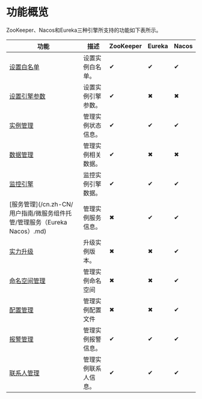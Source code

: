 # 功能概览

ZooKeeper、Nacos和Eureka三种引擎所支持的功能如下表所示。

|功能|描述|ZooKeeper|Eureka|Nacos|
|--|--|---------|------|-----|
|[设置白名单](/cn.zh-CN/用户指南/微服务组件托管/设置白名单.md)|设置实例白名单。|✔|✔|✔|
|[设置引擎参数](/cn.zh-CN/用户指南/微服务组件托管/引擎参数（ZooKeeper）.md)|设置实例引擎参数。|✔|✖|✖|
|[实例管理](/cn.zh-CN/用户指南/微服务组件托管/实例管理.md)|管理实例状态信息。|✔|✔|✔|
|[数据管理](/cn.zh-CN/用户指南/微服务组件托管/管理数据（ZooKeeper）.md)|管理实例相关数据。|✔|✖|✖|
|[监控引擎](/cn.zh-CN/用户指南/微服务组件托管/监控引擎.md)|监控实例引擎数据。|✔|✔|✔|
|[服务管理](/cn.zh-CN/用户指南/微服务组件托管/管理服务（Eureka Nacos）.md)|管理实例服务信息。|✖|✔|✔|
|[实力升级](/cn.zh-CN/用户指南/微服务组件托管/实例升级（Nacos）.md)|升级实例版本。|✖|✖|✔|
|[命名空间管理](/cn.zh-CN/用户指南/微服务组件托管/管理命名空间（Nacos）.md)|管理实例命名空间|✖|✖|✔|
|[配置管理](/cn.zh-CN/用户指南/微服务组件托管/配置管理（Nacos）/创建配置.md)|管理实例配置文件|✖|✖|✔|
|[报警管理](/cn.zh-CN/用户指南/微服务组件托管/报警管理/创建报警.md)|管理实例报警信息。|✔|✔|✔|
|[联系人管理](/cn.zh-CN/用户指南/微服务组件托管/联系人管理/创建联系人.md)|管理实例联系人信息。|✔|✔|✔|

